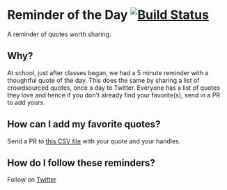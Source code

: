 # Reminder of the Day [![Build Status](https://travis-ci.com/cggaurav/reminderoftheday.svg?branch=master)](https://travis-ci.com/cggaurav/reminderoftheday)

A reminder of quotes worth sharing.

## Why?

At school, just after classes began, we had a 5 minute reminder with a thoughtful quote of the day. This does the same by sharing a list of crowdsourced quotes, once a day to Twitter. Everyone has a list of quotes they love and hence if you don't already find your favorite(s), send in a PR to add yours.

## How can I add my favorite quotes?

Send a PR to [this CSV file](data/reminders.csv) with your quote and your handles.

## How do I follow these reminders?

Follow on [Twitter](http://twiter.com/remindertoday)

